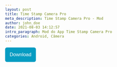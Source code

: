 ```yaml
---
layout: post
title: Time Stamp Camera Pro
meta_description: Time Stamp Camera Pro - Mod
author: john_doe
date: 2021-08-03 14:12:57
intro_paragraph: Mod do App Time Stamp Camera Pro
categories: Android, Câmera
---
```

<a href="https://seulink.net/TimestampCameraProModStore"><button style="background: #069cc2; border-radius: 6px; padding: 15px; cursor: pointer; color: #fff; border: none; font-size: 16px;">Download</button></a>